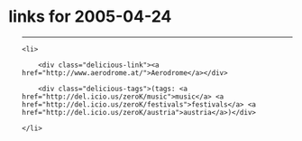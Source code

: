 # links for 2005-04-24

<ul class="delicious">

-------------------------------

	<li>

		<div class="delicious-link"><a href="http://www.aerodrome.at/">Aerodrome</a></div>

		<div class="delicious-tags">(tags: <a href="http://del.icio.us/zeroK/music">music</a> <a href="http://del.icio.us/zeroK/festivals">festivals</a> <a href="http://del.icio.us/zeroK/austria">austria</a>)</div>

	</li>

</ul>